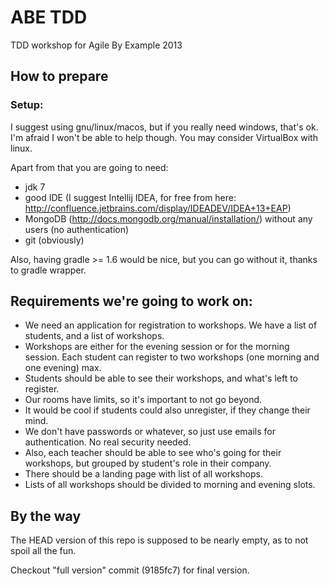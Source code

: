 # ABE TDD


TDD workshop for Agile By Example 2013

## How to prepare


### Setup:

I suggest using gnu/linux/macos, but if you really need windows, that's ok. I'm afraid I won't be able to help though. You may consider VirtualBox with linux.

Apart from that you are going to need:

- jdk 7
- good IDE (I suggest Intellij IDEA, for free from here:  http://confluence.jetbrains.com/display/IDEADEV/IDEA+13+EAP)
- MongoDB (http://docs.mongodb.org/manual/installation/) without any users (no authentication)
- git (obviously)


Also, having gradle >= 1.6 would be nice, but you can go without it, thanks to gradle wrapper. 


## Requirements we're going to work on:

- We need an application for registration to workshops. We have a list of students, and a list of workshops.
- Workshops are either for the evening session or for the morning session. Each student can register to two workshops (one morning and one evening) max.
- Students should be able to see their workshops, and what's left to register.
- Our rooms have limits, so it's important to not go beyond.
- It would be cool if students could also unregister, if they change their mind.
- We don't have passwords or whatever, so just use emails for authentication. No real security needed.
- Also, each teacher should be able to see who's going for their workshops, but grouped by student's role in their company.
- There should be a landing page with list of all workshops.
- Lists of all workshops should be divided to morning and evening slots.

## By the way

The HEAD version of this repo is supposed to be nearly empty, as to not spoil all the fun.

Checkout "full version" commit (9185fc7) for final version.




